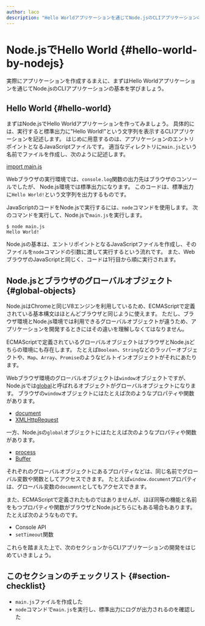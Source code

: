 ```yaml
---
author: laco 
description: "Hello Worldアプリケーションを通じてNode.jsのCLIアプリケーションの基本を学びます。"
---
```


# Node.jsでHello World {#hello-world-by-nodejs}

実際にアプリケーションを作成するまえに、まずはHello Worldアプリケーションを通じてNode.jsのCLIアプリケーションの基本を学びましょう。

## Hello World {#hello-world}

<!-- textlint-disable preset-ja-technical-writing/no-exclamation-question-mark -->

まずはNode.jsでHello Worldアプリケーションを作ってみましょう。
具体的には、実行すると標準出力に"Hello World!"という文字列を表示するCLIアプリケーションを記述します。
はじめに用意するのは、アプリケーションのエントリポイントとなるJavaScriptファイルです。
適当なディレクトリに`main.js`という名前でファイルを作成し、次のように記述します。

[import main.js](src/main.js)

Webブラウザの実行環境では、`console.log`関数の出力先はブラウザのコンソールでしたが、
Node.js環境では標準出力になります。
このコードは、標準出力に`Hello World!`という文字列を出力するものです。

<!-- textlint-enable preset-ja-technical-writing/no-exclamation-question-mark -->

JavaScriptのコードをNode.jsで実行するには、`node`コマンドを使用します。
次のコマンドを実行して、Node.jsで`main.js`を実行します。

```
$ node main.js
Hello World!
```

Node.jsの基本は、エントリポイントとなるJavaScriptファイルを作成し、そのファイルを`node`コマンドの引数に渡して実行するという流れです。
また、WebブラウザのJavaScriptと同じく、コードは1行目から順に実行されます。

## Node.jsとブラウザのグローバルオブジェクト {#global-objects}

Node.jsはChromeと同じV8エンジンを利用しているため、ECMAScriptで定義されている基本構文はほとんどブラウザと同じように使えます。
ただし、ブラウザ環境とNode.js環境では利用できるグローバルオブジェクトが違うため、アプリケーションを開発するときにはその違いを理解しなくてはなりません。

ECMAScriptで定義されているグローバルオブジェクトはブラウザとNode.jsどちらの環境にも存在します。
たとえば`Boolean`、`String`などのラッパーオブジェクトや、`Map`、`Array`、`Promise`のようなビルトインオブジェクトがそれにあたります。

Webブラウザ環境のグローバルオブジェクトは`window`オブジェクトですが、Node.jsでは[global][]と呼ばれるオブジェクトがグローバルオブジェクトになります。
ブラウザの`window`オブジェクトにはたとえば次のようなプロパティや関数があります。

- [document][]
- [XMLHttpRequest][]

一方、Node.jsの`global`オブジェクトにはたとえば次のようなプロパティや関数があります。

- [process][]
- [Buffer][]

それぞれのグローバルオブジェクトにあるプロパティなどは、同じ名前でグローバル変数や関数としてアクセスできます。
たとえば`window.document`プロパティは、グローバル変数の`document`としてもアクセスできます。

また、ECMAScriptで定義されたものではありませんが、ほぼ同等の機能と名前をもつプロパティや関数がブラウザとNode.jsどちらにもある場合もあります。
たとえば次のようなものです。

- Console API
- `setTimeout`関数

これらを踏まえた上で、次のセクションからCLIアプリケーションの開発をはじめていきましょう。

## このセクションのチェックリスト {#section-checklist}

- `main.js`ファイルを作成した
- `node`コマンドで`main.js`を実行し、標準出力にログが出力されるのを確認した

[document]: https://developer.mozilla.org/ja/docs/Web/API/Document
[XMLHttpRequest]: https://developer.mozilla.org/ja/docs/Web/API/XMLHttpRequest
[global]: https://nodejs.org/docs/latest-v8.x/api/globals.html
[process]: https://nodejs.org/docs/latest-v8.x/api/process.html#process_process
[Buffer]: https://nodejs.org/docs/latest-v8.x/api/buffer.html
